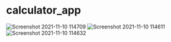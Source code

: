 # calculator_app
![Screenshot 2021-11-10 114709](https://user-images.githubusercontent.com/84076772/141071194-a1ea4240-ef76-428b-b955-6f2cd59329e9.png)
![Screenshot 2021-11-10 114611](https://user-images.githubusercontent.com/84076772/141071171-0e19b9c9-d0e1-4090-a48a-fc55eb98b2c4.png)
![Screenshot 2021-11-10 114632](https://user-images.githubusercontent.com/84076772/141071184-65ed89bd-56b5-4e27-9584-a69f6866568a.png)

